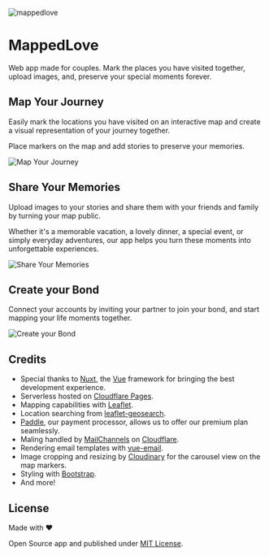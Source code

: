 ![mappedlove](https://github.com/Yizack/mappedlove/assets/16264115/154659e3-f2f6-4e18-a383-73eb12b3407b)

# MappedLove

Web app made for couples. Mark the places you have visited together, upload images, and, preserve your special moments forever.

## Map Your Journey

Easily mark the locations you have visited on an interactive map and create a visual representation of your journey together.

Place markers on the map and add stories to preserve your memories.

![Map Your Journey](https://github.com/Yizack/mappedlove/assets/16264115/a9271a4e-28d4-47c5-aa86-6fc06b7a7be1)

## Share Your Memories

Upload images to your stories and share them with your friends and family by turning your map public.

Whether it's a memorable vacation, a lovely dinner, a special event, or simply everyday adventures, our app helps you turn these moments into unforgettable experiences.

![Share Your Memories](https://github.com/Yizack/mappedlove/assets/16264115/c7dc6ba8-5587-4acf-a769-b46f2303d288)

## Create your Bond

Connect your accounts by inviting your partner to join your bond, and start mapping your life moments together.

![Create your Bond](https://github.com/Yizack/mappedlove/assets/16264115/0c69cc68-30b9-4810-9d66-891a26e9f869)

## Credits

- Special thanks to [Nuxt](https://nuxt.com/), the [Vue](https://vuejs.org/) framework for bringing the best development experience.
- Serverless hosted on [Cloudflare Pages](https://pages.cloudflare.com/).
- Mapping capabilities with [Leaflet](https://leafletjs.com/).
- Location searching from [leaflet-geosearch](https://github.com/smeijer/leaflet-geosearch).
- [Paddle](https://www.paddle.com/), our payment processor, allows us to offer our premium plan seamlessly.
- Maling handled by [MailChannels](https://www.mailchannels.com/) on [Cloudflare](https://www.cloudflare.com/).
- Rendering email templates with [vue-email](https://vuemail.net/).
- Image cropping and resizing by [Cloudinary](https://cloudinary.com/) for the carousel view on the map markers.
- Styling with [Bootstrap](https://getbootstrap.com/).
- And more!

## License

Made with ❤️

Open Source app and published under [MIT License](LICENSE).
